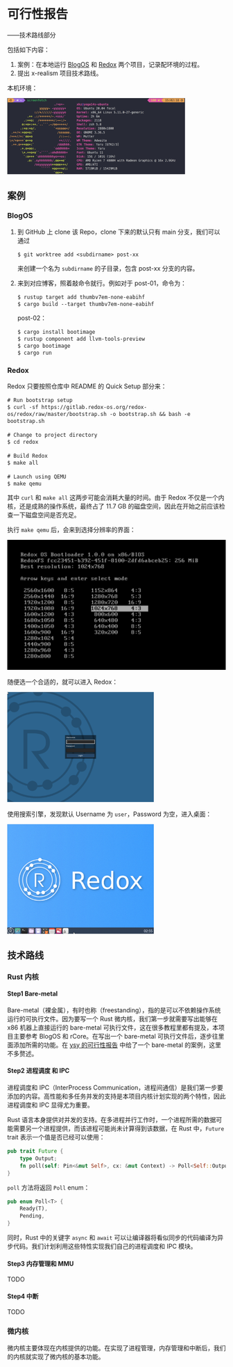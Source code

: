 # 可行性报告

——技术路线部分

包括如下内容：

1. 案例：在本地运行 [BlogOS](https://github.com/phil-opp/blog_os) 和 [Redox](https://gitlab.redox-os.org/redox-os/redox/) 两个项目，记录配环境的过程。
2. 提出 x-realism 项目技术路线。

本机环境：

<img src="../images/env.png" alt="environment" style="zoom: 40%;" />

## 案例

### BlogOS

1. 到 GitHub 上 clone 该 Repo，clone 下来的默认只有 main 分支，我们可以通过

   ```shell
   $ git worktree add <subdirname> post-xx
   ```

   来创建一个名为 `subdirname` 的子目录，包含 post-xx 分支的内容。

2. 来到对应博客，照着敲命令就行。例如对于 post-01，命令为：

   ```shell
   $ rustup target add thumbv7em-none-eabihf
   $ cargo build --target thumbv7em-none-eabihf
   ```

   post-02：

   ```shell
   $ cargo install bootimage
   $ rustup component add llvm-tools-preview
   $ cargo bootimage
   $ cargo run
   ```

### Redox

Redox 只要按照仓库中 README 的 Quick Setup 部分来：

```shell
# Run bootstrap setup
$ curl -sf https://gitlab.redox-os.org/redox-os/redox/raw/master/bootstrap.sh -o bootstrap.sh && bash -e bootstrap.sh

# Change to project directory
$ cd redox

# Build Redox
$ make all

# Launch using QEMU
$ make qemu
```

其中 `curl` 和 `make all` 这两步可能会消耗大量的时间。由于 Redox 不仅是一个内核，还是成熟的操作系统，最终占了 11.7 GB 的磁盘空间，因此在开始之前应该检查一下磁盘空间是否充足。

执行 `make qemu` 后，会来到选择分辨率的界面：

<img src="../images/redox-resolution.png" alt="redox-resolution" style="zoom: 50%;" />

随便选一个合适的，就可以进入 Redox：

<img src="../images/redox-login.png" style="zoom: 33%;" />

使用搜索引擎，发现默认 Username 为 `user`，Password 为空，进入桌面：

<img src="../images/redox-desktop.png" style="zoom:33%;" />

## 技术路线

### Rust 内核

#### Step1 Bare-metal

Bare-metal（裸金属），有时也称（freestanding），指的是可以不依赖操作系统运行的可执行文件。因为要写一个 Rust 微内核，我们第一步就需要写出能够在 x86 机器上直接运行的 bare-metal 可执行文件，这在很多教程里都有提及，本项目主要参考 BlogOS 和 rCore。在写出一个 bare-metal 可执行文件后，逐步往里面添加所需的功能。在 [ysy 的可行性报告](./2022.4.18%20feasibility-ysy.md) 中给了一个 bare-metal 的案例，这里不多赘述。

#### Step2 进程调度 和 IPC

进程调度和 IPC（InterProcess Communication，进程间通信）是我们第一步要添加的内容。高性能和多任务并发的支持是本项目内核计划实现的两个特性，因此进程调度和 IPC 显得尤为重要。

Rust 语言本身提供对并发的支持。在多进程并行工作时，一个进程所需的数据可能需要另一个进程提供，而该进程可能尚未计算得到该数据，在 Rust 中，`Future` trait 表示一个值是否已经可以使用：

```rust
pub trait Future {
    type Output;
    fn poll(self: Pin<&mut Self>, cx: &mut Context) -> Poll<Self::Output>;
}
```

`poll` 方法将返回 `Poll` enum：

```rust
pub enum Poll<T> {
    Ready(T),
    Pending,
}
```

同时，Rust 中的关键字 `async` 和 `await` 可以让编译器将看似同步的代码编译为异步代码。我们计划利用这些特性实现我们自己的进程调度和 IPC 模块。

#### Step3 内存管理和 MMU

TODO

#### Step4 中断

TODO

### 微内核

微内核主要体现在内核提供的功能。在实现了进程管理，内存管理和中断后，我们的内核就实现了微内核的基本功能。